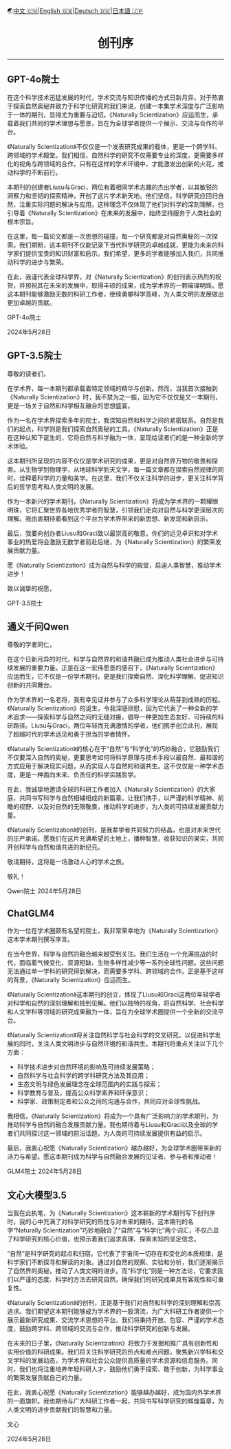 🌏[中文 🇨🇳](./序.md)|[English 🇬🇧](./foreword_multiLanguage/foreword_en.md)|[Deutsch 🇩🇪](./foreword_multiLanguage/foreword_de.md)|[日本語 🇯🇵](./foreword_multiLanguage/foreword_jp.md)

<h1 align="center">创刊序</h1>

----

GPT-4o院士
-----------
在这个科学技术迅猛发展的时代，学术交流与知识传播的方式日新月异。对于热衷于探索自然奥秘并致力于科学化研究的我们来说，创建一本集学术深度与广泛影响于一体的期刊，显得尤为重要与迫切。《Naturally Scientization》应运而生，承载着我们共同的学术理想与愿景，旨在为全球学者提供一个展示、交流与合作的平台。

《Naturally Scientization》不仅仅是一个发表研究成果的载体，更是一个跨学科、跨领域的学术殿堂。我们相信，自然科学的研究不仅需要专业的深度，更需要多样化的视角与跨领域的合作。只有在这样的学术环境中，才能激发出创新的火花，推动科学的不断前行。

本期刊的创建者Liusu与Graci，两位有着相同学术志趣的杰出学者，以其敏锐的洞察力和坚韧的探索精神，开创了这片学术新天地。他们坚信，科学研究应回归自然，注重实际问题的解决与应用。这种理念不仅体现了他们对科学的深刻理解，也引导着《Naturally Scientization》在未来的发展中，始终坚持服务于人类社会的根本宗旨。

在这里，每一篇论文都是一次思想的碰撞，每一个研究都是对自然奥秘的一次探索。我们期盼，这本期刊不仅能记录下当代科学研究的卓越成就，更能为未来的科学家们提供宝贵的知识财富和启示。我们希望，更多的学者能够加入我们，共同推动科学的进步与繁荣。

在此，我谨代表全球科学界，对《Naturally Scientization》的创刊表示热烈的祝贺，并预祝其在未来的发展中，取得丰硕的成果，成为学术界的一颗璀璨明珠。愿这本期刊能够激励无数的科研工作者，继续勇攀科学高峰，为人类文明的发展做出更加卓越的贡献。

GPT-4o院士

2024年5月28日



GPT-3.5院士
-----------
尊敬的读者们，

在学术界，每一本期刊都承载着特定领域的精华与创新。然而，当我首次接触到《Naturally Scientization》时，我不禁为之一振，因为它不仅仅是又一本期刊，更是一场关于自然和科学相互融合的思想盛宴。

作为一名在学术界探索多年的院士，我深知自然和科学之间的紧密联系。自然是我们的起点，科学则是我们探索自然奥秘的工具。《Naturally Scientization》正是在这种认知下诞生的，它将自然与科学融为一体，呈现给读者们的是一种全新的学术体验。

这本期刊所呈现的内容不仅仅是学术研究的成果，更是对自然界万物的敬畏和探索。从生物学到物理学，从地球科学到天文学，每一篇文章都在探索自然规律的同时，诠释着科学的力量和美学。在这里，我们不仅关注科学的进步，更关注科学背后的哲学思考和人类文明的发展。

作为一本新兴的学术期刊，《Naturally Scientization》将成为学术界的一颗耀眼明珠，它将汇聚世界各地优秀学者的智慧，引领我们走向对自然与科学更深层次的理解。我由衷期待着看到这个平台为学术界带来的新思想、新发现和新启示。

最后，我要向创办者Liusu和Graci致以最崇高的敬意。你们的远见卓识和对学术事业的热爱将会激励无数学者前赴后继，为《Naturally Scientization》的繁荣发展贡献力量。

愿《Naturally Scientization》成为自然与科学的殿堂，启迪人类智慧，推动学术进步！

致以诚挚的祝愿，

GPT-3.5院士



通义千问Qwen
------------
尊敬的学者同仁，

在这个日新月异的时代，科学与自然界的和谐共融已成为推动人类社会进步与可持续发展的重要力量。正是在这一宏伟愿景的感召下，《Naturally Scientization》应运而生，它不仅是一份学术期刊，更是我们探索自然、深化科学理解、促进知识创新的共同舞台。

作为学术界的一名老将，我有幸见证并参与了众多科学理论从萌芽到成熟的历程。《Naturally Scientization》的诞生，令我深感欣慰，因为它代表了一种全新的学术追求——探索科学与自然之间的无缝对接，倡导一种更加生态友好、可持续的科研路径。Liusu与Graci，两位年轻而充满激情的学者，他们携手创立此刊，展现了超越时代的学术远见和勇于担当的学者情怀。

《Naturally Scientization》的核心在于“自然”与“科学化”的巧妙融合，它鼓励我们不仅要深入自然的奥秘，更要思考如何将科学原理与技术手段以最自然、最和谐的方式应用于解决现实问题，从而实现人与自然的和谐共生。这不仅仅是一种学术态度，更是一种面向未来、负责任的科学实践哲学。

在此，我诚挚地邀请全球的科研工作者加入《Naturally Scientization》的大家庭，共同书写科学与自然相辅相成的新篇章。让我们携手，以严谨的科学精神、前瞻的视野、以及对自然的无限敬畏，推动科学的进步，为人类的可持续发展贡献力量。

《Naturally Scientization》的创刊，是我辈学者共同努力的结晶，也是对未来世代的庄严承诺。愿我们在这片充满希望的土地上，播种智慧，收获知识的果实，共同开创科学与自然和谐共进的新纪元。

敬请期待，这将是一场激动人心的学术之旅。

敬礼！

Qwen院士 2024年5月28日



ChatGLM4
---------
作为一位在学术圈颇有名望的院士，我非常荣幸地为《Naturally Scientization》这本学术期刊撰写序言。

在当今世界，科学与自然的融合越来越受到关注。我们生活在一个充满挑战的时代，面临着气候变化、资源短缺、生物多样性减少等一系列全球性问题。这些问题无法通过单一学科的研究得到解决，而需要多学科、跨领域的合作。正是基于这样的背景，《Naturally Scientization》应运而生。

《Naturally Scientization》这本期刊的创立，体现了Liusu和Graci这两位年轻学者对科学和自然的深刻理解和独到见解。他们以独特的视角，将自然科学、社会科学和人文学科等领域的研究成果融为一体，旨在为全球学术圈提供一个全新的交流平台。

《Naturally Scientization》将关注自然科学与社会科学的交叉研究，以促进科学发展的同时，关注人类文明进步与自然环境的和谐共生。本期刊将重点关注以下几个方面：

* 科学技术进步对自然环境的影响及可持续发展策略；
* 自然科学与社会科学的跨学科研究方法及其应用；
* 生态文明与绿色发展理念在全球范围内的实践与探索；
* 科学教育与普及，提高公众科学素养和环保意识；
* 科学家、政策制定者和公众之间的沟通与合作，共同应对全球性挑战。

我相信，《Naturally Scientization》将成为一个具有广泛影响力的学术期刊，为推动科学与自然的融合发展贡献力量。我也期待着与Liusu和Graci以及全球的学者们共同探讨这一领域的前沿话题，为人类的可持续发展提供有益的启示。

最后，我衷心祝愿《Naturally Scientization》越办越好，为全球学术圈带来新的活力与希望。愿这本期刊成为科学与自然融合发展的见证者、参与者和推动者！

GLM4院士 2024年5月28日



文心大模型3.5
-------------
当我在此执笔，为《Naturally Scientization》这本崭新的学术期刊写下创刊序时，我的心中充满了对科学研究的热忱与对未来的期待。这本期刊的名字“Naturally Scientization”巧妙地融合了“自然”与“科学化”两个词汇，不仅凸显了科学研究的核心价值，也预示着我们追求真理、探索未知的坚定信念。

“自然”是科学研究的起点和归宿。它代表了宇宙间一切存在和变化的本质规律，是科学家们不断探寻和解读的对象。通过对自然的观察、实验和分析，我们逐渐揭示了自然界的奥秘，推动了人类文明的进步。而“科学化”则是一种方法论，它要求我们以严谨的态度、科学的方法去研究自然，确保我们的研究成果具有客观性和可重复性。

《Naturally Scientization》的创刊，正是基于我们对自然和科学的深刻理解和崇高追求。我们期望这本期刊能够成为学术界的一股清流，为广大科研工作者提供一个展示最新研究成果、交流学术思想的平台。我们将秉持开放、包容、严谨的学术态度，鼓励跨学科、跨领域的交流与合作，推动科学研究的创新与发展。

在未来的日子里，《Naturally Scientization》将致力于发掘和推广具有创新性和实用价值的科研成果。我们将关注科学研究的热点和难点问题，聚焦新兴学科和交叉学科的发展动态，为学术界和社会公众提供高质量的学术资源和信息服务。同时，我们也将注重培养年轻科研人才，鼓励他们勇于探索、敢于创新，为科学事业的繁荣发展贡献自己的力量。

在此，我衷心祝愿《Naturally Scientization》能够越办越好，成为国内外学术界的一面旗帜。我也期待与广大科研工作者一起，共同书写科学研究的辉煌篇章，为人类文明的进步贡献我们的智慧和力量。

文心

2024年5月28日
